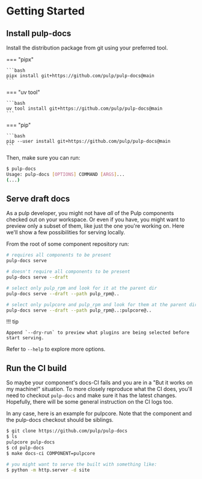 # Getting Started

## Install pulp-docs

Install the distribution package from git using your preferred tool.

=== "pipx"

    ```bash
    pipx install git+https://github.com/pulp/pulp-docs@main
    ```

=== "uv tool"

    ```bash
    uv tool install git+https://github.com/pulp/pulp-docs@main
    ```

=== "pip"

    ```bash
    pip --user install git+https://github.com/pulp/pulp-docs@main
    ```

Then, make sure you can run:

```bash
$ pulp-docs
Usage: pulp-docs [OPTIONS] COMMAND [ARGS]...
(...)
```

## Serve draft docs

As a pulp developer, you might not have *all* of the Pulp components checked out on your workspace.
Or even if you have, you might want to preview only a subset of them, like just the one you're working on.
Here we'll show a few possibilities for serving locally.

From the root of some component repository run:

```bash
# requires all components to be present
pulp-docs serve

# doesn't require all components to be present
pulp-docs serve --draft

# select only pulp_rpm and look for it at the parent dir
pulp-docs serve --draft --path pulp_rpm@..

# select only pulpcore and pulp_rpm and look for them at the parent dir
pulp-docs serve --draft --path pulp_rpm@..:pulpcore@..
```

!!! tip

    Append `--dry-run` to preview what plugins are being selected before start serving.

Refer to `--help` to explore more options.

## Run the CI build

So maybe your component's docs-CI fails and you are in a "But it works on my machine!" situation.
To more closely reproduce what the CI does, you'll need to checkout `pulp-docs` and make sure it has the latest changes.
Hopefully, there will be some general instruction on the CI logs too.

In any case, here is an example for pulpcore.
Note that the component and the pulp-docs checkout should be siblings.

```bash
$ git clone https://github.com/pulp/pulp-docs
$ ls
pulpcore pulp-docs
$ cd pulp-docs
$ make docs-ci COMPONENT=pulpcore

# you might want to serve the built with something like:
$ python -m http.server -d site
```
